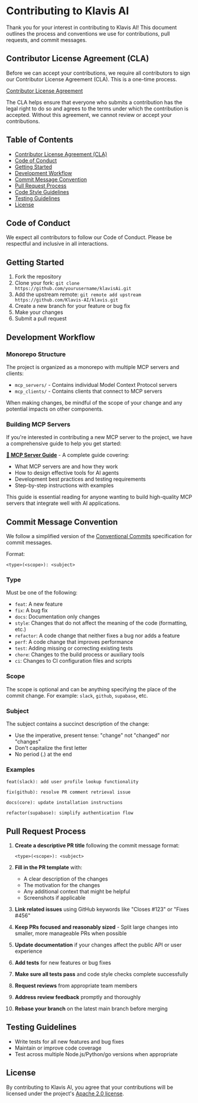 # Contributing to Klavis AI

Thank you for your interest in contributing to Klavis AI! This document outlines the process and conventions we use for contributions, pull requests, and commit messages.

## Contributor License Agreement (CLA)

Before we can accept your contributions, we require all contributors to sign our Contributor License Agreement (CLA). This is a one-time process.

[Contributor License Agreement](https://cla-assistant.io/Klavis-AI/klavis)

The CLA helps ensure that everyone who submits a contribution has the legal right to do so and agrees to the terms under which the contribution is accepted. Without this agreement, we cannot review or accept your contributions.

## Table of Contents

- [Contributor License Agreement (CLA)](#contributor-license-agreement-cla)
- [Code of Conduct](#code-of-conduct)
- [Getting Started](#getting-started)
- [Development Workflow](#development-workflow)
- [Commit Message Convention](#commit-message-convention)
- [Pull Request Process](#pull-request-process)
- [Code Style Guidelines](#code-style-guidelines)
- [Testing Guidelines](#testing-guidelines)
- [License](#license)

## Code of Conduct

We expect all contributors to follow our Code of Conduct. Please be respectful and inclusive in all interactions.

## Getting Started

1. Fork the repository
2. Clone your fork: `git clone https://github.com/yourusername/klavisAi.git`
3. Add the upstream remote: `git remote add upstream https://github.com/Klavis-AI/klavis.git`
4. Create a new branch for your feature or bug fix
5. Make your changes
6. Submit a pull request

## Development Workflow

### Monorepo Structure

The project is organized as a monorepo with multiple MCP servers and clients:

- `mcp_servers/` - Contains individual Model Context Protocol servers
- `mcp_clients/` - Contains clients that connect to MCP servers

When making changes, be mindful of the scope of your change and any potential impacts on other components.

### Building MCP Servers

If you're interested in contributing a new MCP server to the project, we have a comprehensive guide to help you get started:

**[📖 MCP Server Guide](MCP_SERVER_GUIDE.md)** - A complete guide covering:
- What MCP servers are and how they work
- How to design effective tools for AI agents
- Development best practices and testing requirements
- Step-by-step instructions with examples

This guide is essential reading for anyone wanting to build high-quality MCP servers that integrate well with AI applications.

## Commit Message Convention

We follow a simplified version of the [Conventional Commits](https://www.conventionalcommits.org/) specification for commit messages.

Format:

```
<type>(<scope>): <subject>
```

### Type

Must be one of the following:

- `feat`: A new feature
- `fix`: A bug fix
- `docs`: Documentation only changes
- `style`: Changes that do not affect the meaning of the code (formatting, etc.)
- `refactor`: A code change that neither fixes a bug nor adds a feature
- `perf`: A code change that improves performance
- `test`: Adding missing or correcting existing tests
- `chore`: Changes to the build process or auxiliary tools
- `ci`: Changes to CI configuration files and scripts

### Scope

The scope is optional and can be anything specifying the place of the commit change. For example: `slack`, `github`, `supabase`, etc.

### Subject

The subject contains a succinct description of the change:
- Use the imperative, present tense: "change" not "changed" nor "changes"
- Don't capitalize the first letter
- No period (.) at the end

### Examples

```
feat(slack): add user profile lookup functionality
```

```
fix(github): resolve PR comment retrieval issue
```

```
docs(core): update installation instructions
```

```
refactor(supabase): simplify authentication flow
```

## Pull Request Process

1. **Create a descriptive PR title** following the commit message format:
   ```
   <type>(<scope>): <subject>
   ```

2. **Fill in the PR template** with:
   - A clear description of the changes
   - The motivation for the changes
   - Any additional context that might be helpful
   - Screenshots if applicable

3. **Link related issues** using GitHub keywords like "Closes #123" or "Fixes #456"

4. **Keep PRs focused and reasonably sized** - Split large changes into smaller, more manageable PRs when possible

5. **Update documentation** if your changes affect the public API or user experience

6. **Add tests** for new features or bug fixes

7. **Make sure all tests pass** and code style checks complete successfully

8. **Request reviews** from appropriate team members

9. **Address review feedback** promptly and thoroughly

10. **Rebase your branch** on the latest main branch before merging


## Testing Guidelines

- Write tests for all new features and bug fixes
- Maintain or improve code coverage
- Test across multiple Node.js/Python/go versions when appropriate

## License

By contributing to Klavis AI, you agree that your contributions will be licensed under the project's [Apache 2.0 license](LICENSE).
